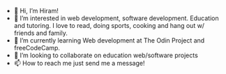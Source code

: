 - 👋 Hi, I’m Hiram! 
- 👀 I’m interested in web development, software development. Education and tutoring. I love to read, doing sports, cooking and hang out w/ friends and family.
- 🌱 I’m currently learning Web development at The Odin Project and freeCodeCamp. 
- 💞️ I’m looking to collaborate on education web/software projects
- 📫 How to reach me just send me a message!   

<!---
OneAlpacaMore/OneAlpacaMore is a ✨ special ✨ repository because its `README.md` (this file) appears on your GitHub profile.
You can click the Preview link to take a look at your changes.
--->
